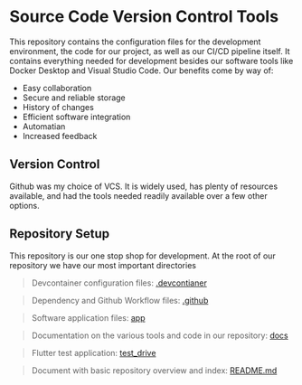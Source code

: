# Source Code Version Control Tools

This repository contains the configuration files for the development environment, the code for our project, as well as our CI/CD pipeline itself. It contains everything needed for development besides our software tools like Docker Desktop and Visual Studio Code. Our benefits come by way of:

- Easy collaboration
- Secure and reliable storage
- History of changes
- Efficient software integration
- Automatian
- Increased feedback

## Version Control

Github was my choice of VCS. It is widely used, has plenty of resources available, and had the tools needed readily available over a few other options.

## Repository Setup

This repository is our one stop shop for development. At the root of our repository we have our most important directories 

> Devcontainer configuration files: [.devcontianer](../.devcontainer)

> Dependency and Github Workflow files: [.github](../.github)

> Software application files: [app](../app)

> Documentation on the various tools and code in our repository: [docs](../docs)

> Flutter test application: [test_drive](../test_drive)

> Document with basic repository overview and index: [README.md](../README.md)